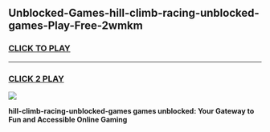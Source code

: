 
## Unblocked-Games-hill-climb-racing-unblocked-games-Play-Free-2wmkm
<h3>
<a href="https://premium76.site?title=hill-climb-racing-unblocked-games&ref=10A">CLICK TO PLAY</a></h3>
<hr>

<h3>
<a href="https://premium76.site?title=hill-climb-racing-unblocked-games&ref=10A">CLICK 2 PLAY</a>
  
</h3>

<a href="https://premium76.site?title=hill-climb-racing-unblocked-games&ref=10A"><img src="https://clearcache.store/games.png"></a>


**hill-climb-racing-unblocked-games games unblocked: Your Gateway to Fun and Accessible Online Gaming**
